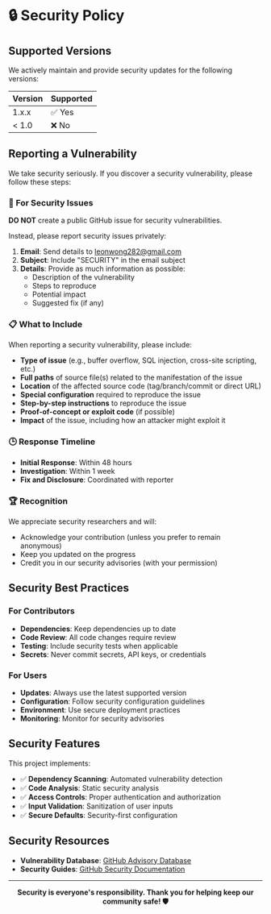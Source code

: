 # 🔒 Security Policy

## Supported Versions

We actively maintain and provide security updates for the following versions:

| Version | Supported          |
| ------- | ------------------ |
| 1.x.x   | ✅ Yes             |
| < 1.0   | ❌ No              |

## Reporting a Vulnerability

We take security seriously. If you discover a security vulnerability, please follow these steps:

### 🚨 For Security Issues

**DO NOT** create a public GitHub issue for security vulnerabilities.

Instead, please report security issues privately:

1. **Email**: Send details to [leonwong282@gmail.com](mailto:leonwong282@gmail.com)
2. **Subject**: Include "SECURITY" in the email subject
3. **Details**: Provide as much information as possible:
   - Description of the vulnerability
   - Steps to reproduce
   - Potential impact
   - Suggested fix (if any)

### 📋 What to Include

When reporting a security vulnerability, please include:

- **Type of issue** (e.g., buffer overflow, SQL injection, cross-site scripting, etc.)
- **Full paths** of source file(s) related to the manifestation of the issue
- **Location** of the affected source code (tag/branch/commit or direct URL)
- **Special configuration** required to reproduce the issue
- **Step-by-step instructions** to reproduce the issue
- **Proof-of-concept or exploit code** (if possible)
- **Impact** of the issue, including how an attacker might exploit it

### 🕒 Response Timeline

- **Initial Response**: Within 48 hours
- **Investigation**: Within 1 week
- **Fix and Disclosure**: Coordinated with reporter

### 🏆 Recognition

We appreciate security researchers and will:

- Acknowledge your contribution (unless you prefer to remain anonymous)
- Keep you updated on the progress
- Credit you in our security advisories (with your permission)

## Security Best Practices

### For Contributors

- **Dependencies**: Keep dependencies up to date
- **Code Review**: All code changes require review
- **Testing**: Include security tests when applicable
- **Secrets**: Never commit secrets, API keys, or credentials

### For Users

- **Updates**: Always use the latest supported version
- **Configuration**: Follow security configuration guidelines
- **Environment**: Use secure deployment practices
- **Monitoring**: Monitor for security advisories

## Security Features

This project implements:

- ✅ **Dependency Scanning**: Automated vulnerability detection
- ✅ **Code Analysis**: Static security analysis
- ✅ **Access Controls**: Proper authentication and authorization
- ✅ **Input Validation**: Sanitization of user inputs
- ✅ **Secure Defaults**: Security-first configuration

## Security Resources

- **Vulnerability Database**: [GitHub Advisory Database](https://github.com/advisories)
- **Security Guides**: [GitHub Security Documentation](https://docs.github.com/en/code-security)

---

<div align="center">

**Security is everyone's responsibility. Thank you for helping keep our community safe! 🛡️**

</div>
